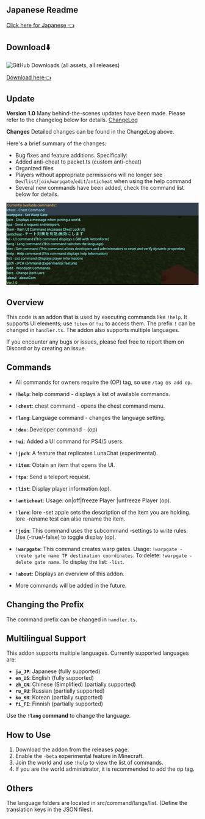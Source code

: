 ## Japanese Readme

[Click here for Japanese 👈](README.md)

## Download⬇️
![GitHub Downloads (all assets, all releases)](https://img.shields.io/github/downloads/gamelist1990/ChestLockAddon/total?style=flat-square&logo=https%3A%2F%2Fgithub.com%2Fgamelist1990%2FChestLockAddon%2Fblob%2Fmain%2FAllAddon%2Fpack_icon.png%3Fraw%3Dtrue)

[Download here👈](https://github.com/gamelist1990/ChestLockAddon/releases)

## Update

**Version 1.0** Many behind-the-scenes updates have been made. Please refer to the changelog below for details.
[ChangeLog](https://github.com/gamelist1990/ChestLockAddon/compare/0.9...1.0)

**Changes**
Detailed changes can be found in the ChangeLog above.

Here's a brief summary of the changes:

- Bug fixes and feature additions. Specifically:
- Added anti-cheat to packet.ts (custom anti-cheat)
- Organized files
- Players without appropriate permissions will no longer see `Dev`/`list`/`join`/`warpgate`/`edit`/`anticheat` when using the help command
- Several new commands have been added, check the command list below for details.

![alt text](image/EN,image.png)

## Overview

This code is an addon that is used by executing commands like `!help`. It supports UI elements; use `!item` or `!ui` to access them. The prefix `!` can be changed in `handler.ts`. The addon also supports multiple languages.

If you encounter any bugs or issues, please feel free to report them on Discord or by creating an issue.

## Commands

* All commands for owners require the (OP) tag, so use `/tag @s add op`.
* **`!help`**: help command - displays a list of available commands.
* **`!chest`**: chest command - opens the chest command menu.
* **`!lang`**: Language command - changes the language setting.
* **`!dev`**: Developer command - (op)
* **`!ui`**: Added a UI command for PS4/5 users.
* **`!jpch`**: A feature that replicates LunaChat (experimental).
* **`!item`**:  Obtain an item that opens the UI.
* **`!tpa`**:  Send a teleport request.
* **`!list`**: Display player information (op).
* **`!anticheat`**:  Usage: on|off|freeze Player |unfreeze Player (op).
* **`!lore`**:  lore -set apple sets the description of the item you are holding. lore -rename test can also rename the item.
* **`!join`**:  This command uses the subcommand -settings to write rules. Use (-true/-false) to toggle display (op).
* **`!warpgate`**: This command creates warp gates. Usage: `!warpgate -create gate name TP destination coordinates`. To delete: `!warpgate -delete gate name`. To display the list: `-list`.
* **`!about`**:  Displays an overview of this addon.

* More commands will be added in the future.

## Changing the Prefix

The command prefix can be changed in `handler.ts`.

## Multilingual Support

This addon supports multiple languages. Currently supported languages are:

* **`ja_JP`**: Japanese (fully supported)
* **`en_US`**: English (fully supported)
* **`zh_CN`**: Chinese (Simplified) (partially supported)
* **`ru_RU`**: Russian (partially supported)
* **`ko_KR`**: Korean (partially supported)
* **`fi_FI`**: Finnish (partially supported)

Use the **`!lang` command** to change the language.

## How to Use

1. Download the addon from the releases page.
2. Enable the `-beta` experimental feature in Minecraft.
3. Join the world and use `!help` to view the list of commands.
4. If you are the world administrator, it is recommended to add the op tag.

## Others

The language folders are located in src/command/langs/list.
(Define the translation keys in the JSON files).